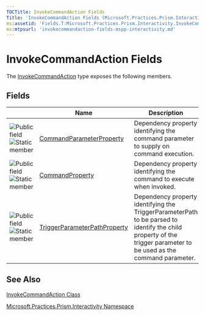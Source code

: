 ```yaml
---
TOCTitle: InvokeCommandAction Fields
Title: 'InvokeCommandAction Fields (Microsoft.Practices.Prism.Interactivity)'
ms:assetid: 'Fields.T:Microsoft.Practices.Prism.Interactivity.InvokeCommandAction'
ms:mtpsurl: 'invokecommandaction-fields-mspp-interactivity.md'
---
```


# InvokeCommandAction Fields

The [InvokeCommandAction](invokecommandaction-class-mspp-interactivity) type exposes the following members.

## Fields

<table>

<thead>
<tr class="header">
<th> </th>
<th>Name</th>
<th>Description</th>
</tr>
</thead>
<tbody>
<tr class="odd">
<td><img src="https://msdn.microsoft.com/en-us/Dn683972.pubfield(en-us,PandP.50).gif" title="Public field" /><img src="https://msdn.microsoft.com/en-us/Dn683972.static(en-us,PandP.50).gif" title="Static member" /></td>
<td><a href="https://msdn.microsoft.com/library/microsoft.practices.prism.interactivity.invokecommandaction.commandparameterproperty">CommandParameterProperty</a></td>
<td><div class="summary">
Dependency property identifying the command parameter to supply on command execution.
</div></td>
</tr>
<tr class="even">
<td><img src="https://msdn.microsoft.com/en-us/Dn683972.pubfield(en-us,PandP.50).gif" title="Public field" /><img src="https://msdn.microsoft.com/en-us/Dn683972.static(en-us,PandP.50).gif" title="Static member" /></td>
<td><a href="https://msdn.microsoft.com/library/microsoft.practices.prism.interactivity.invokecommandaction.commandproperty">CommandProperty</a></td>
<td><div class="summary">
Dependency property identifying the command to execute when invoked.
</div></td>
</tr>
<tr class="odd">
<td><img src="https://msdn.microsoft.com/en-us/Dn683972.pubfield(en-us,PandP.50).gif" title="Public field" /><img src="https://msdn.microsoft.com/en-us/Dn683972.static(en-us,PandP.50).gif" title="Static member" /></td>
<td><a href="https://msdn.microsoft.com/library/microsoft.practices.prism.interactivity.invokecommandaction.triggerparameterpathproperty">TriggerParameterPathProperty</a></td>
<td><div class="summary">
Dependency property identifying the TriggerParameterPath to be parsed to identify the child property of the trigger parameter to be used as the command parameter.
</div></td>
</tr>
</tbody>
</table>

## See Also

[InvokeCommandAction Class](invokecommandaction-class-mspp-interactivity)

[Microsoft.Practices.Prism.Interactivity Namespace](mspp-interactivity-namespace)